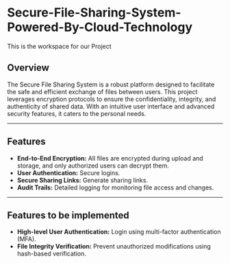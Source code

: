 # Secure-File-Sharing-System-Powered-By-Cloud-Technology

This is the workspace for our Project

## Overview

The Secure File Sharing System is a robust platform designed to facilitate the safe and efficient exchange of files between users. This project leverages encryption protocols to ensure the confidentiality, integrity, and authenticity of shared data. With an intuitive user interface and advanced security features, it caters to the personal needs.

---

## Features

- **End-to-End Encryption:** All files are encrypted during upload and storage, and only authorized users can decrypt them.
- **User Authentication:** Secure logins.
- **Secure Sharing Links:** Generate sharing links.
- **Audit Trails:** Detailed logging for monitoring file access and changes.


---

## Features to be implemented

- **High-level User Authentication:** Login using multi-factor authentication (MFA).
- **File Integrity Verification:** Prevent unauthorized modifications using hash-based verification.
